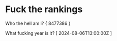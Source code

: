 # Fuck the rankings

Who the hell am I?
{ 8477386 }

What fucking year is it?
[ 2024-08-06T13:00:00Z ]
